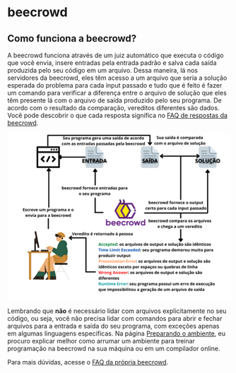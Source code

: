 # beecrowd

## Como funciona a beecrowd?

A beecrowd funciona através de um juiz automático que executa o código que você envia, insere entradas pela entrada padrão e salva cada saída produzida pelo seu código em um arquivo. Dessa maneira, lá nos servidores da beecrowd, eles têm acesso a um arquivo que seria a solução esperada do problema para cada input passado e tudo que é feito é fazer um comando para verificar a diferença entre o arquivo de solução que eles têm presente lá com o arquivo de saída produzido pelo seu programa. De acordo com o resultado da comparação, vereditos diferentes são dados. Você pode descobrir o que cada resposta significa no [FAQ de respostas da beecrowd](https://www.beecrowd.com.br/judge/pt/answers).

![Funcionamento da beecrowd explicado visualmente](../../assets/esquemabeecrowd.png)

Lembrando que **não** é necessário lidar com arquivos explicitamente no seu código, ou seja, você não precisa lidar com comandos para abrir e fechar arquivos para a entrada e saída do seu programa, com exceções apenas em algumas linguagens específicas. Na página [Preparando o ambiente](preparando-o-ambiente.md), eu procuro explicar melhor como arrumar um ambiente para treinar programação na beecrowd na sua máquina ou em um compilador online.

Para mais dúvidas, acesse o [FAQ da própria beecrowd](https://www.beecrowd.com.br/judge/pt/faqs/about).